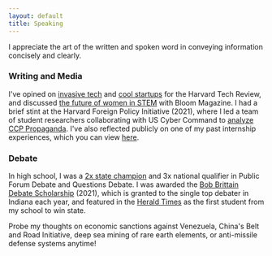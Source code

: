 ```yaml
---
layout: default
title: Speaking
---
```


I appreciate the art of the written and spoken word in conveying information concisely and clearly. 

### Writing and Media
I've opined on [invasive tech](https://harvardtechnologyreview.com/2024/11/01/ai-glasses-unveil-privacy-risks-an-interview-with-the-creators-of-i-xray/) and [cool startups](https://harvardtechnologyreview.com/2024/12/17/from-dorm-room-to-boardroom-how-ron-nachum-and-sapien-are-redefining-ai-in-corporate-finance/) for the Harvard Tech Review, and discussed [the future of women in STEM](https://www.magbloom.com/2020/04/for-the-love-of-stem-a-conversation-about-the-future-of-women-in-technology/) with Bloom Magazine. I had a brief stint at the Harvard Foreign Policy Initiative (2021), where I led a team of student researchers collaborating with US Cyber Command to [analyze CCP Propaganda](https://drive.google.com/file/d/12VHdBQsu-iHl5Fe853OpN78hiKPkt_NG/view?usp=sharing). I've also reflected publicly on one of my past internship experiences, which you can view [here](https://www.youtube.com/watch?v=feeIwfM_vVs). 

### Debate
In high school, I was a [2x state champion](https://drive.google.com/file/d/14VMl5QaqvOlLlHkxkB4a2Fn4Xy9jzzQy/view) and 3x national qualifier in Public Forum Debate and Questions Debate. I was awarded the [Bob Brittain Debate Scholarship](https://www.inspeechanddebate.org/recognition/scholarships) (2021), which is granted to the single top debater in Indiana each year, and featured in the [Herald Times](https://drive.google.com/file/d/14VMl5QaqvOlLlHkxkB4a2Fn4Xy9jzzQy/view) as the first student from my school to win state. 

Probe my thoughts on economic sanctions against Venezuela, China's Belt and Road Initiative, deep sea mining of rare earth elements, or anti-missile defense systems anytime! 